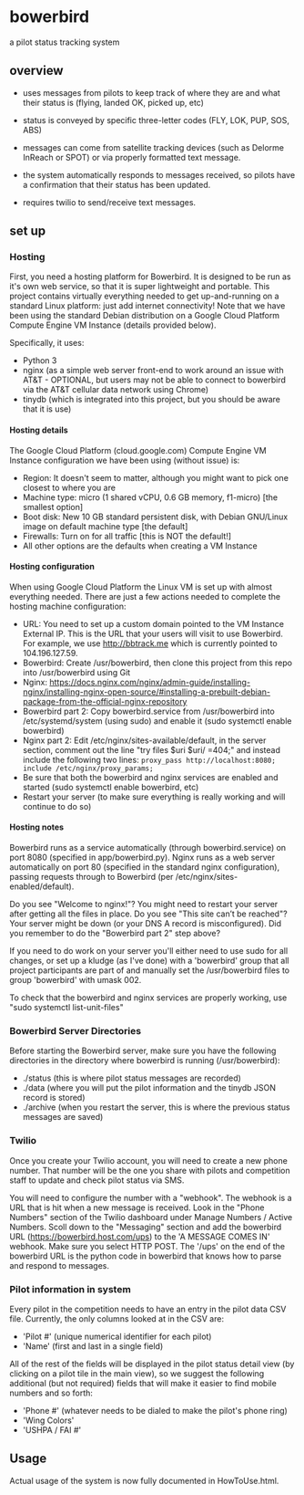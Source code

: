 # bowerbird
a pilot status tracking system

## overview
- uses messages from pilots to keep track of where they are and what their status is (flying, landed OK, picked up, etc)

- status is conveyed by specific three-letter codes (FLY, LOK, PUP, SOS, ABS)

- messages can come from satellite tracking devices (such as Delorme InReach or SPOT) or via properly formatted text message.

- the system automatically responds to messages received, so pilots have a confirmation that their status has been updated.

- requires twilio to send/receive text messages.

## set up

### Hosting 
First, you need a hosting platform for Bowerbird. It is designed to be run as it's own web service, so that it is super lightweight and portable. This project contains virtually everything needed to get up-and-running on a standard Linux platform: just add internet connectivity! Note that we have been using the standard Debian distribution on a Google Cloud Platform Compute Engine VM Instance (details provided below).

Specifically, it uses:
- Python 3
- nginx (as a simple web server front-end to work around an issue with AT&T - OPTIONAL, but users may not be able to connect to bowerbird via the AT&T cellular data network using Chrome)
- tinydb (which is integrated into this project, but you should be aware that it is use)

#### Hosting details
The Google Cloud Platform (cloud.google.com) Compute Engine VM Instance configuration we have been using (without issue) is:
- Region: It doesn't seem to matter, although you might want to pick one closest to where you are
- Machine type: micro (1 shared vCPU, 0.6 GB memory, f1-micro) [the smallest option]
- Boot disk: New 10 GB standard persistent disk, with Debian GNU/Linux image on default machine type [the default]
- Firewalls: Turn on for all traffic [this is NOT the default!]
- All other options are the defaults when creating a VM Instance

#### Hosting configuration
When using Google Cloud Platform the Linux VM is set up with almost everything needed. There are just a few actions needed to complete the hosting machine configuration:

- URL: You need to set up a custom domain pointed to the VM Instance External IP. This is the URL that your users will visit to use Bowerbird. For example, we use http://bbtrack.me which is currently pointed to 104.196.127.59.
- Bowerbird: Create /usr/bowerbird, then clone this project from this repo into /usr/bowerbird using Git
- Nginx: https://docs.nginx.com/nginx/admin-guide/installing-nginx/installing-nginx-open-source/#installing-a-prebuilt-debian-package-from-the-official-nginx-repository
- Bowerbird part 2: Copy bowerbird.service from /usr/bowerbird into /etc/systemd/system (using sudo) and enable it (sudo systemctl enable bowerbird)
- Nginx part 2: Edit /etc/nginx/sites-available/default, in the server section, comment out the line "try files $uri $uri/ =404;"
and instead include the following two lines:
`proxy_pass http://localhost:8080;
include /etc/nginx/proxy_params;`
- Be sure that both the bowerbird and nginx services are enabled and started (sudo systemctl enable bowerbird, etc)
- Restart your server (to make sure everything is really working and will continue to do so)

#### Hosting notes
Bowerbird runs as a service automatically (through bowerbird.service) on port 8080 (specified in app/bowerbird.py). Nginx runs as a web server automatically on port 80 (specified in the standard nginx configuration), passing requests through to Bowerbird (per /etc/nginx/sites-enabled/default).

Do you see "Welcome to nginx!"? You might need to restart your server after getting all the files in place.
Do you see "This site can’t be reached"? Your server might be down (or your DNS A record is misconfigured). Did you remember to do the "Bowerbird part 2" step above?

If you need to do work on your server you'll either need to use sudo for all changes, or set up a kludge (as I've done) with a 'bowerbird' group that all project participants are part of and manually set the /usr/bowerbird files to group 'bowerbird' with umask 002.

To check that the bowerbird and nginx services are properly working, use "sudo systemctl list-unit-files"

### Bowerbird Server Directories
Before starting the Bowerbird server, make sure you have the following directories in the directory where bowerbird is running (/usr/bowerbird):
- ./status (this is where pilot status messages are recorded)
- ./data (where you will put the pilot information and the tinydb JSON record is stored)
- ./archive (when you restart the server, this is where the previous status messages are saved)

### Twilio
Once you create your Twilio account, you will need to create a new
phone number. That number will be the one you share with pilots and competition
staff to update and check pilot status via SMS.

You will need to configure the number with a "webhook". The webhook is a URL
that is hit when a new message is received. Look in the "Phone Numbers" section
of the Twilio dashboard under Manage Numbers / Active Numbers. Scoll down to the
"Messaging" section and add the bowerbird URL (https://bowerbird.host.com/ups) to the
'A MESSAGE COMES IN' webhook. Make sure you select HTTP POST. The '/ups' on the
end of the bowerbird URL is the python code in bowerbird that knows how to parse
and respond to messages.

### Pilot information in system
Every pilot in the competition needs to have an entry in the pilot data CSV file. Currently, the only columns looked at in the CSV are:
- 'Pilot #' (unique numerical identifier for each pilot)
- 'Name' (first and last in a single field)

All of the rest of the fields will be displayed in the pilot status detail view (by clicking on a pilot tile in the main view), so we suggest the following additional (but not required) fields that will make it easier to find mobile numbers and so forth:
- 'Phone #' (whatever needs to be dialed to make the pilot's phone ring)
- 'Wing Colors'
- 'USHPA / FAI #'

## Usage
Actual usage of the system is now fully documented in HowToUse.html.
